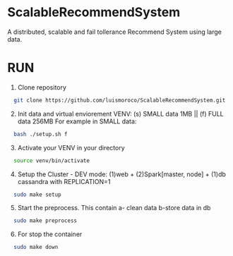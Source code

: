 # ScalableRecommendSystem
A distributed, scalable and fail tollerance Recommend System using large data.

# RUN 

1. Clone repository 
```bash
  git clone https://github.com/luismoroco/ScalableRecommendSystem.git
```
2. Init data and virtual enviorement VENV: (s) SMALL data 1MB || (f) FULL data 256MB
For example in SMALL data:
```bash
  bash ./setup.sh f 
```

3. Activate your VENV in your directory
```bash
  source venv/bin/activate
```

4. Setup the Cluster - DEV mode: (1)web + (2)Spark[master, node] + (1)db cassandra with REPLICATION=1
```bash
  sudo make setup
```

5. Start the preprocess. This contain a- clean data b-store data in db
```bash
  sudo make preprocess
```

6. For stop the container
```bash
  sudo make down
```

